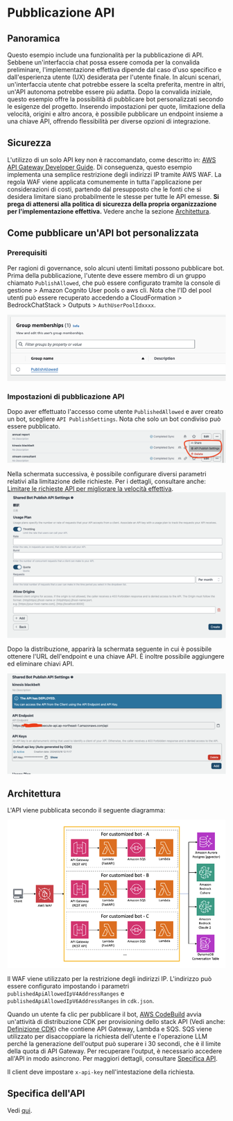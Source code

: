 # Pubblicazione API

## Panoramica

Questo esempio include una funzionalità per la pubblicazione di API. Sebbene un'interfaccia chat possa essere comoda per la convalida preliminare, l'implementazione effettiva dipende dal caso d'uso specifico e dall'esperienza utente (UX) desiderata per l'utente finale. In alcuni scenari, un'interfaccia utente chat potrebbe essere la scelta preferita, mentre in altri, un'API autonoma potrebbe essere più adatta. Dopo la convalida iniziale, questo esempio offre la possibilità di pubblicare bot personalizzati secondo le esigenze del progetto. Inserendo impostazioni per quote, limitazione della velocità, origini e altro ancora, è possibile pubblicare un endpoint insieme a una chiave API, offrendo flessibilità per diverse opzioni di integrazione.

## Sicurezza

L'utilizzo di un solo API key non è raccomandato, come descritto in: [AWS API Gateway Developer Guide](https://docs.aws.amazon.com/apigateway/latest/developerguide/api-gateway-api-usage-plans.html). Di conseguenza, questo esempio implementa una semplice restrizione degli indirizzi IP tramite AWS WAF. La regola WAF viene applicata comunemente in tutta l'applicazione per considerazioni di costi, partendo dal presupposto che le fonti che si desidera limitare siano probabilmente le stesse per tutte le API emesse. **Si prega di attenersi alla politica di sicurezza della propria organizzazione per l'implementazione effettiva.** Vedere anche la sezione [Architettura](#architettura).

## Come pubblicare un'API bot personalizzata

### Prerequisiti

Per ragioni di governance, solo alcuni utenti limitati possono pubblicare bot. Prima della pubblicazione, l'utente deve essere membro di un gruppo chiamato `PublishAllowed`, che può essere configurato tramite la console di gestione > Amazon Cognito User pools o aws cli. Nota che l'ID del pool utenti può essere recuperato accedendo a CloudFormation > BedrockChatStack > Outputs > `AuthUserPoolIdxxxx`.

![](./imgs/group_membership_publish_allowed.png)

### Impostazioni di pubblicazione API

Dopo aver effettuato l'accesso come utente `PublishedAllowed` e aver creato un bot, scegliere `API PublishSettings`. Nota che solo un bot condiviso può essere pubblicato.
![](./imgs/bot_api_publish_screenshot.png)

Nella schermata successiva, è possibile configurare diversi parametri relativi alla limitazione delle richieste. Per i dettagli, consultare anche: [Limitare le richieste API per migliorare la velocità effettiva](https://docs.aws.amazon.com/apigateway/latest/developerguide/api-gateway-request-throttling.html).
![](./imgs/bot_api_publish_screenshot2.png)

Dopo la distribuzione, apparirà la schermata seguente in cui è possibile ottenere l'URL dell'endpoint e una chiave API. È inoltre possibile aggiungere ed eliminare chiavi API.

![](./imgs/bot_api_publish_screenshot3.png)

## Architettura

L'API viene pubblicata secondo il seguente diagramma:

![](./imgs/published_arch.png)

Il WAF viene utilizzato per la restrizione degli indirizzi IP. L'indirizzo può essere configurato impostando i parametri `publishedApiAllowedIpV4AddressRanges` e `publishedApiAllowedIpV6AddressRanges` in `cdk.json`.

Quando un utente fa clic per pubblicare il bot, [AWS CodeBuild](https://aws.amazon.com/codebuild/) avvia un'attività di distribuzione CDK per provisioning dello stack API (Vedi anche: [Definizione CDK](../cdk/lib/api-publishment-stack.ts)) che contiene API Gateway, Lambda e SQS. SQS viene utilizzato per disaccoppiare la richiesta dell'utente e l'operazione LLM perché la generazione dell'output può superare i 30 secondi, che è il limite della quota di API Gateway. Per recuperare l'output, è necessario accedere all'API in modo asincrono. Per maggiori dettagli, consultare [Specifica API](#api-specification).

Il client deve impostare `x-api-key` nell'intestazione della richiesta.

## Specifica dell'API

Vedi [qui](https://aws-samples.github.io/bedrock-claude-chat).